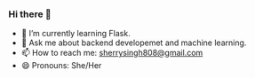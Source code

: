 ### Hi there 👋

- 🌱 I’m currently learning Flask.
- 💬 Ask me about backend developemet and machine learning.
- 📫 How to reach me: sherrysingh808@gmail.com
- 😄 Pronouns: She/Her


